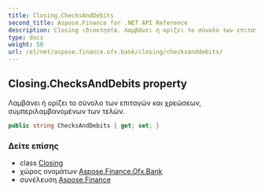 ```yaml
---
title: Closing.ChecksAndDebits
second_title: Aspose.Finance for .NET API Reference
description: Closing ιδιοκτησία. Λαμβάνει ή ορίζει το σύνολο των επιταγών και χρεώσεων συμπεριλαμβανομένων των τελών.
type: docs
weight: 50
url: /el/net/aspose.finance.ofx.bank/closing/checksanddebits/
---
```

## Closing.ChecksAndDebits property

Λαμβάνει ή ορίζει το σύνολο των επιταγών και χρεώσεων, συμπεριλαμβανομένων των τελών.

```csharp
public string ChecksAndDebits { get; set; }
```

### Δείτε επίσης

* class [Closing](../)
* χώρος ονομάτων [Aspose.Finance.Ofx.Bank](../../closing/)
* συνέλευση [Aspose.Finance](../../../)


